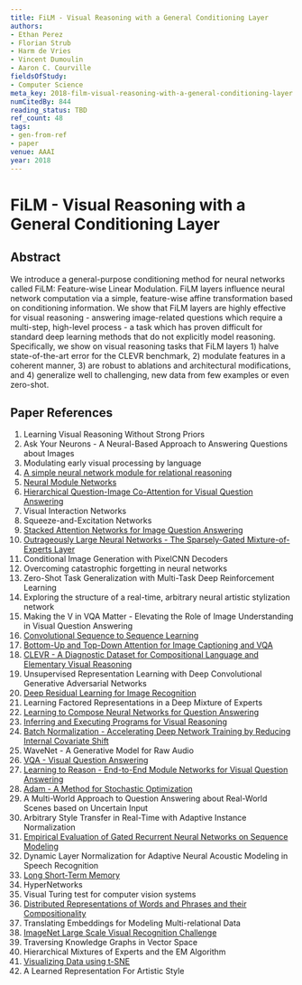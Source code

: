 ```yaml
---
title: FiLM - Visual Reasoning with a General Conditioning Layer
authors:
- Ethan Perez
- Florian Strub
- Harm de Vries
- Vincent Dumoulin
- Aaron C. Courville
fieldsOfStudy:
- Computer Science
meta_key: 2018-film-visual-reasoning-with-a-general-conditioning-layer
numCitedBy: 844
reading_status: TBD
ref_count: 48
tags:
- gen-from-ref
- paper
venue: AAAI
year: 2018
---
```


# FiLM - Visual Reasoning with a General Conditioning Layer

## Abstract

We introduce a general-purpose conditioning method for neural networks called FiLM: Feature-wise Linear Modulation. FiLM layers influence neural network computation via a simple, feature-wise affine transformation based on conditioning information. We show that FiLM layers are highly effective for visual reasoning - answering image-related questions which require a multi-step, high-level process - a task which has proven difficult for standard deep learning methods that do not explicitly model reasoning. Specifically, we show on visual reasoning tasks that FiLM layers 1) halve state-of-the-art error for the CLEVR benchmark, 2) modulate features in a coherent manner, 3) are robust to ablations and architectural modifications, and 4) generalize well to challenging, new data from few examples or even zero-shot.

## Paper References

1. Learning Visual Reasoning Without Strong Priors
2. Ask Your Neurons - A Neural-Based Approach to Answering Questions about Images
3. Modulating early visual processing by language
4. [A simple neural network module for relational reasoning](2017-a-simple-neural-network-module-for-relational-reasoning)
5. [Neural Module Networks](2016-neural-module-networks)
6. [Hierarchical Question-Image Co-Attention for Visual Question Answering](2016-hierarchical-question-image-co-attention-for-visual-question-answering)
7. Visual Interaction Networks
8. Squeeze-and-Excitation Networks
9. [Stacked Attention Networks for Image Question Answering](2016-stacked-attention-networks-for-image-question-answering)
10. [Outrageously Large Neural Networks - The Sparsely-Gated Mixture-of-Experts Layer](2017-outrageously-large-neural-networks-the-sparsely-gated-mixture-of-experts-layer)
11. Conditional Image Generation with PixelCNN Decoders
12. Overcoming catastrophic forgetting in neural networks
13. Zero-Shot Task Generalization with Multi-Task Deep Reinforcement Learning
14. Exploring the structure of a real-time, arbitrary neural artistic stylization network
15. Making the V in VQA Matter - Elevating the Role of Image Understanding in Visual Question Answering
16. [Convolutional Sequence to Sequence Learning](2017-convolutional-sequence-to-sequence-learning)
17. [Bottom-Up and Top-Down Attention for Image Captioning and VQA](2017-bottom-up-and-top-down-attention-for-image-captioning-and-vqa)
18. [CLEVR - A Diagnostic Dataset for Compositional Language and Elementary Visual Reasoning](2017-clevr-a-diagnostic-dataset-for-compositional-language-and-elementary-visual-reasoning)
19. Unsupervised Representation Learning with Deep Convolutional Generative Adversarial Networks
20. [Deep Residual Learning for Image Recognition](2016-deep-residual-learning-for-image-recognition)
21. Learning Factored Representations in a Deep Mixture of Experts
22. [Learning to Compose Neural Networks for Question Answering](2016-learning-to-compose-neural-networks-for-question-answering)
23. [Inferring and Executing Programs for Visual Reasoning](2017-inferring-and-executing-programs-for-visual-reasoning)
24. [Batch Normalization - Accelerating Deep Network Training by Reducing Internal Covariate Shift](2015-batch-normalization-accelerating-deep-network-training-by-reducing-internal-covariate-shift)
25. WaveNet - A Generative Model for Raw Audio
26. [VQA - Visual Question Answering](2015-vqa-visual-question-answering)
27. [Learning to Reason - End-to-End Module Networks for Visual Question Answering](2017-learning-to-reason-end-to-end-module-networks-for-visual-question-answering)
28. [Adam - A Method for Stochastic Optimization](2015-adam-a-method-for-stochastic-optimization)
29. A Multi-World Approach to Question Answering about Real-World Scenes based on Uncertain Input
30. Arbitrary Style Transfer in Real-Time with Adaptive Instance Normalization
31. [Empirical Evaluation of Gated Recurrent Neural Networks on Sequence Modeling](2014-empirical-evaluation-of-gated-recurrent-neural-networks-on-sequence-modeling)
32. Dynamic Layer Normalization for Adaptive Neural Acoustic Modeling in Speech Recognition
33. [Long Short-Term Memory](1997-long-short-term-memory)
34. HyperNetworks
35. Visual Turing test for computer vision systems
36. [Distributed Representations of Words and Phrases and their Compositionality](2013-distributed-representations-of-words-and-phrases-and-their-compositionality)
37. Translating Embeddings for Modeling Multi-relational Data
38. [ImageNet Large Scale Visual Recognition Challenge](2015-imagenet-large-scale-visual-recognition-challenge)
39. Traversing Knowledge Graphs in Vector Space
40. Hierarchical Mixtures of Experts and the EM Algorithm
41. [Visualizing Data using t-SNE](2008-visualizing-data-using-t-sne)
42. A Learned Representation For Artistic Style
